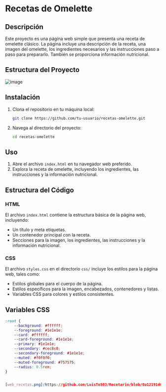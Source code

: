 # Recetas de Omelette

## Descripción

Este proyecto es una página web simple que presenta una receta de omelette clásico. La página incluye una descripción de la receta, una imagen del omelette, los ingredientes necesarios y las instrucciones paso a paso para prepararlo. También se proporciona información nutricional.

## Estructura del Proyecto
![image](https://github.com/user-attachments/assets/f4b49233-b1c8-4e46-af63-47fd84d5f654)


## Instalación

1. Clona el repositorio en tu máquina local:
    ```bash
    git clone https://github.com/tu-usuario/recetas-omelette.git
    ```
2. Navega al directorio del proyecto:
    ```bash
    cd recetas-omelette
    ```

## Uso

1. Abre el archivo `index.html` en tu navegador web preferido.
2. Explora la receta de omelette, incluyendo los ingredientes, las instrucciones y la información nutricional.

## Estructura del Código

### HTML

El archivo `index.html` contiene la estructura básica de la página web, incluyendo:

- Un título y meta etiquetas.
- Un contenedor principal con la receta.
- Secciones para la imagen, los ingredientes, las instrucciones y la información nutricional.

### CSS

El archivo `styles.css` en el directorio `css/` incluye los estilos para la página web, tales como:

- Estilos globales para el cuerpo de la página.
- Estilos específicos para la imagen, encabezados, contenedores y listas.
- Variables CSS para colores y estilos consistentes.

## Variables CSS

```css
:root {
    --background: #ffffff;
    --foreground: #1e1e1e;
    --card: #ffffff;
    --card-foreground: #1e1e1e;
    --primary: #1e1e1e;
    --secondary: #cec8c8;
    --secondary-foreground: #1e1e1e;
    --muted: #f0f0f0;
    --muted-foreground: #757575;
    --radius: 0.5rem;
}


[web_recetas.png](https://github.com/LuisTo503/Recetario/blob/0a12191d01941fe798be447d1aeed4601f62e041/web_recetas.png)
